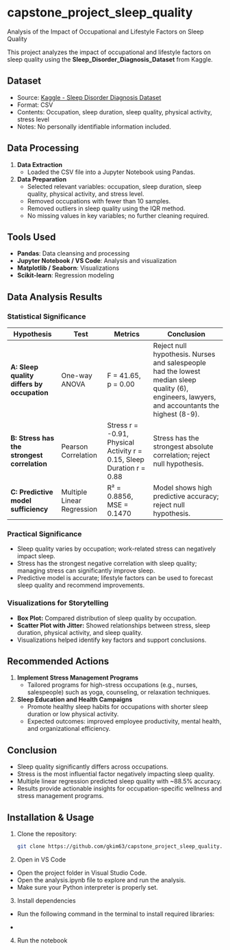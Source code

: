# capstone_project_sleep_quality
Analysis of the Impact of Occupational and Lifestyle Factors on Sleep Quality

This project analyzes the impact of occupational and lifestyle factors on sleep quality using the **Sleep_Disorder_Diagnosis_Dataset** from Kaggle.

## Dataset
- Source: [Kaggle - Sleep Disorder Diagnosis Dataset](https://www.kaggle.com/datasets/varishabatool/disorder)  
- Format: CSV  
- Contents: Occupation, sleep duration, sleep quality, physical activity, stress level  
- Notes: No personally identifiable information included.  

## Data Processing
1. **Data Extraction**
   - Loaded the CSV file into a Jupyter Notebook using Pandas.
2. **Data Preparation**
   - Selected relevant variables: occupation, sleep duration, sleep quality, physical activity, and stress level.
   - Removed occupations with fewer than 10 samples.
   - Removed outliers in sleep quality using the IQR method.
   - No missing values in key variables; no further cleaning required.

## Tools Used
- **Pandas**: Data cleansing and processing
- **Jupyter Notebook / VS Code**: Analysis and visualization
- **Matplotlib / Seaborn**: Visualizations
- **Scikit-learn**: Regression modeling

## Data Analysis Results

### Statistical Significance

| Hypothesis | Test | Metrics | Conclusion |
|------------|------|---------|------------|
| **A: Sleep quality differs by occupation** | One-way ANOVA | F = 41.65, p = 0.00 | Reject null hypothesis. Nurses and salespeople had the lowest median sleep quality (6), engineers, lawyers, and accountants the highest (8-9). |
| **B: Stress has the strongest correlation** | Pearson Correlation | Stress r = -0.91, Physical Activity r = 0.15, Sleep Duration r = 0.88 | Stress has the strongest absolute correlation; reject null hypothesis. |
| **C: Predictive model sufficiency** | Multiple Linear Regression | R² = 0.8856, MSE = 0.1470 | Model shows high predictive accuracy; reject null hypothesis. |

### Practical Significance
- Sleep quality varies by occupation; work-related stress can negatively impact sleep.
- Stress has the strongest negative correlation with sleep quality; managing stress can significantly improve sleep.
- Predictive model is accurate; lifestyle factors can be used to forecast sleep quality and recommend improvements.

### Visualizations for Storytelling
- **Box Plot:** Compared distribution of sleep quality by occupation.
- **Scatter Plot with Jitter:** Showed relationships between stress, sleep duration, physical activity, and sleep quality.
- Visualizations helped identify key factors and support conclusions.

## Recommended Actions
1. **Implement Stress Management Programs**
   - Tailored programs for high-stress occupations (e.g., nurses, salespeople) such as yoga, counseling, or relaxation techniques.
2. **Sleep Education and Health Campaigns**
   - Promote healthy sleep habits for occupations with shorter sleep duration or low physical activity.
   - Expected outcomes: improved employee productivity, mental health, and organizational efficiency.

## Conclusion
- Sleep quality significantly differs across occupations.
- Stress is the most influential factor negatively impacting sleep quality.
- Multiple linear regression predicted sleep quality with ~88.5% accuracy.
- Results provide actionable insights for occupation-specific wellness and stress management programs.

## Installation & Usage
1. Clone the repository:
   ```bash
   git clone https://github.com/gkim63/capstone_project_sleep_quality.git
2. Open in VS Code
  - Open the project folder in Visual Studio Code.
  - Open the analysis.ipynb file to explore and run the analysis.
  - Make sure your Python interpreter is properly set.
3. Install dependencies
  - Run the following command in the terminal to install required libraries:
  - ```
4. Run the notebook
